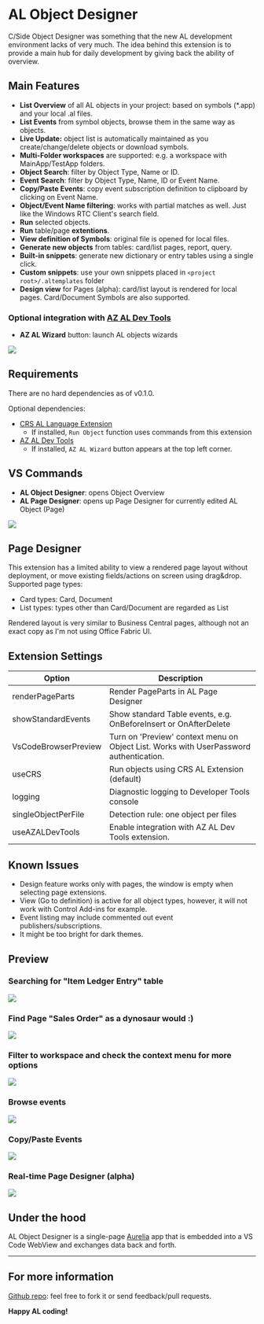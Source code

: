 # AL Object Designer

C/Side Object Designer was something that the new AL development environment lacks of very much. The idea behind this extension is to provide a main hub for daily development by giving back the ability of overview.

## Main Features

* **List Overview** of all AL objects in your project: based on symbols (*.app) and your local .al files.
* **List Events** from symbol objects, browse them in the same way as objects.
* **Live Update:** object list is automatically maintained as you create/change/delete objects or download symbols.
* **Multi-Folder workspaces** are supported: e.g. a workspace with MainApp/TestApp folders.
* **Object Search**: filter by Object Type, Name or ID.
* **Event Search**: filter by Object Type, Name, ID or Event Name.
* **Copy/Paste Events**: copy event subscription definition to clipboard by clicking on Event Name.
* **Object/Event Name filtering**: works with partial matches as well. Just like the Windows RTC Client's search field.
* **Run** selected objects.
* **Run** table/page **extentions**.
* **View definition of Symbols**: original file is opened for local files.
* **Generate new objects** from tables: card/list pages, report, query.
* **Built-in snippets**: generate new dictionary or entry tables using a single click.
* **Custom snippets**: use your own snippets placed in `<project root>/.altemplates` folder
* **Design view** for Pages (alpha): card/list layout is rendered for local pages. Card/Document Symbols are also supported.

### Optional integration with [AZ AL Dev Tools](https://marketplace.visualstudio.com/items?itemName=andrzejzwierzchowski.al-code-outline)
* **AZ AL Wizard** button: launch AL objects wizards

![](https://raw.githubusercontent.com/martonsagi/al-object-designer/master/media/preview1.PNG)

## Requirements

There are no hard dependencies as of v0.1.0.

Optional dependencies:
* [CRS AL Language Extension](https://marketplace.visualstudio.com/items?itemName=waldo.crs-al-language-extension)
  * If installed, `Run Object` function uses commands from this extension
* [AZ AL Dev Tools](https://marketplace.visualstudio.com/items?itemName=andrzejzwierzchowski.al-code-outline)
  * If installed, `AZ AL Wizard` button appears at the top left corner.

## VS Commands
* **AL Object Designer**: opens Object Overview
* **AL Page Designer**: opens up Page Designer for currently edited AL Object (Page)

![](https://raw.githubusercontent.com/martonsagi/al-object-designer/master/media/commands.png)

## Page Designer
This extension has a limited ability to view a rendered page layout without deployment, or move existing fields/actions on screen using drag&drop.
Supported page types:
* Card types: Card, Document
* List types: types other than Card/Document are regarded as List

Rendered layout is very similar to Business Central pages, although not an exact copy as I'm not using Office Fabric UI.

## Extension Settings

|Option   |Description   |
|---|---|
|renderPageParts   |Render PageParts in AL Page Designer   |
|showStandardEvents   |Show standard Table events, e.g. OnBeforeInsert or OnAfterDelete   |
|VsCodeBrowserPreview   |Turn on 'Preview' context menu on Object List. Works with UserPassword authentication.   |
|useCRS   |Run objects using CRS AL Extension (default)   |
|logging   |Diagnostic logging to Developer Tools console   |
|singleObjectPerFile   |Detection rule: one object per files   |
|useAZALDevTools   |Enable integration with AZ AL Dev Tools extension.   |

## Known Issues

* Design feature works only with pages, the window is empty when selecting page extensions.
* View (Go to definition) is active for all object types, however, it will not work with Control Add-ins for example. 
* Event listing may include commented out event publishers/subscriptions.
* It might be too bright for dark themes. 

## Preview

### Searching for "Item Ledger Entry" table
![](https://raw.githubusercontent.com/martonsagi/al-object-designer/master/media/preview2.PNG)

### Find Page "Sales Order" as a dynosaur would :)
![](https://raw.githubusercontent.com/martonsagi/al-object-designer/master/media/preview3.PNG)

### Filter to workspace and check the context menu for more options
![](https://raw.githubusercontent.com/martonsagi/al-object-designer/master/media/preview4.PNG)

### Browse events
![](https://raw.githubusercontent.com/martonsagi/al-object-designer/master/media/preview5.PNG)

### Copy/Paste Events
![](https://raw.githubusercontent.com/martonsagi/al-object-designer/master/media/ALObjectDesigner_ObjectEventCopyPaste.gif)

### Real-time Page Designer (alpha)
![](https://raw.githubusercontent.com/martonsagi/al-object-designer/master/media/ALObjectDesigner_PageDesign.gif)

## Under the hood
AL Object Designer is a single-page [Aurelia](https://aurelia.io/) app that is embedded into a VS Code WebView and exchanges data back and forth.

----------------------------------------------

## For more information
[Github repo](https://github.com/martonsagi/al-object-designer): feel free to fork it or send feedback/pull requests.

**Happy AL coding!**
